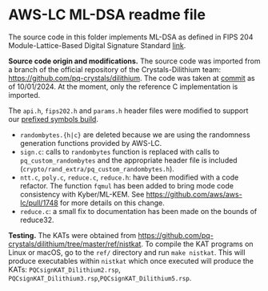 # AWS-LC ML-DSA readme file

The source code in this folder implements ML-DSA as defined in FIPS 204 Module-Lattice-Based Digital Signature Standard [link](https://csrc.nist.gov/pubs/fips/204/final).

**Source code origin and modifications.** The source code was imported from a branch of the official repository of the Crystals-Dilithium team: https://github.com/pq-crystals/dilithium. The code was taken at [commit](https://github.com/pq-crystals/dilithium/commit/cbcd8753a43402885c90343cd6335fb54712cda1) as of 10/01/2024. At the moment, only the reference C implementation is imported.

The `api.h`, `fips202.h` and `params.h` header files were modified to support our [prefixed symbols build](https://github.com/awslabs/aws-lc/blob/main/BUILDING.md#building-with-prefixed-symbols).

- `randombytes.{h|c}` are deleted because we are using the randomness generation functions provided by AWS-LC.
- `sign.c`: calls to `randombytes` function is replaced with calls to `pq_custom_randombytes` and the appropriate header file is included (`crypto/rand_extra/pq_custom_randombytes.h`).
- `ntt.c`, `poly.c`, `reduce.c`, `reduce.h`: have been modified with a code refactor. The function `fqmul` has been added to bring mode code consistency with Kyber/ML-KEM. See https://github.com/aws/aws-lc/pull/1748 for more details on this change.
- `reduce.c`: a small fix to documentation has been made on the bounds of reduce32.

**Testing.** The KATs were obtained from https://github.com/pq-crystals/dilithium/tree/master/ref/nistkat.
To compile the KAT programs on Linux or macOS, go to the `ref/` directory and run `make nistkat`. This will produce executables within `nistkat` which once executed will produce the KATs: `PQCsignKAT_Dilithium2.rsp`, `PQCsignKAT_Dilithium3.rsp`,`PQCsignKAT_Dilithium5.rsp`.
